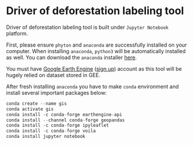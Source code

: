# Driver of deforestation labeling tool

Driver of deforestation labeling tool is built under `Jupyter Notebook` platform. 

First, please ensure `phyton` and `anaconda` are successfully installed on your computer. When installing `anaconda`, `python3` will be automatically installed as well. You can download the `anaconda` installer [here](https://docs.anaconda.com/anaconda/install/index.html).

You must have [Google Earth Engine](https://earthengine.google.com/) ([sign up](https://accounts.google.com/signin/v2/identifier?service=ah&passive=true&continue=https%3A%2F%2Fuc.appengine.google.com%2F_ah%2Fconflogin%3Fcontinue%3Dhttps%3A%2F%2Fsignup.earthengine.google.com%2F&flowName=GlifWebSignIn&flowEntry=ServiceLogin)) account as this tool will be hugely relied on dataset stored in GEE.

After fresh installing `anaconda` you have to make `conda` environment and install several important packages below:

```python
conda create --name gis
conda activate gis
conda install -c conda-forge earthengine-api
conda install --channel conda-forge geopandas
conda install -c conda-forge ipyleaflet
conda install -c conda-forge voila
conda install jupyter notebook
```
